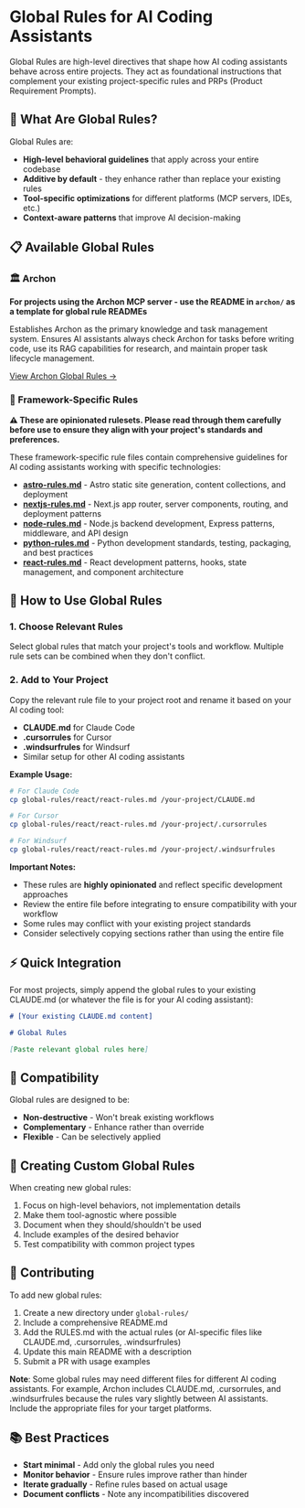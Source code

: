 # Global Rules for AI Coding Assistants

Global Rules are high-level directives that shape how AI coding assistants behave across entire projects. They act as foundational instructions that complement your existing project-specific rules and PRPs (Product Requirement Prompts).

## 🎯 What Are Global Rules?

Global Rules are:

- **High-level behavioral guidelines** that apply across your entire codebase
- **Additive by default** - they enhance rather than replace your existing rules
- **Tool-specific optimizations** for different platforms (MCP servers, IDEs, etc.)
- **Context-aware patterns** that improve AI decision-making

## 📋 Available Global Rules

### 🏛️ Archon

**For projects using the Archon MCP server - use the README in `archon/` as a template for global rule READMEs**

Establishes Archon as the primary knowledge and task management system. Ensures AI assistants always check Archon for tasks before writing code, use its RAG capabilities for research, and maintain proper task lifecycle management.

[View Archon Global Rules →](./archon/README.md)

### 🎨 Framework-Specific Rules

**⚠️ These are opinionated rulesets. Please read through them carefully before use to ensure they align with your project's standards and preferences.**

These framework-specific rule files contain comprehensive guidelines for AI coding assistants working with specific technologies:

- **[astro-rules.md](./astro/astro-rules.md)** - Astro static site generation, content collections, and deployment
- **[nextjs-rules.md](./nextjs/nextjs-rules.md)** - Next.js app router, server components, routing, and deployment patterns
- **[node-rules.md](./node/node-rules.md)** - Node.js backend development, Express patterns, middleware, and API design
- **[python-rules.md](./python/python-rules.md)** - Python development standards, testing, packaging, and best practices
- **[react-rules.md](./react/react-rules.md)** - React development patterns, hooks, state management, and component architecture

## 🚀 How to Use Global Rules

### 1. Choose Relevant Rules

Select global rules that match your project's tools and workflow. Multiple rule sets can be combined when they don't conflict.

### 2. Add to Your Project

Copy the relevant rule file to your project root and rename it based on your AI coding tool:

- **CLAUDE.md** for Claude Code
- **.cursorrules** for Cursor
- **.windsurfrules** for Windsurf
- Similar setup for other AI coding assistants

**Example Usage:**

```bash
# For Claude Code
cp global-rules/react/react-rules.md /your-project/CLAUDE.md

# For Cursor
cp global-rules/react/react-rules.md /your-project/.cursorrules

# For Windsurf
cp global-rules/react/react-rules.md /your-project/.windsurfrules
```

**Important Notes:**

- These rules are **highly opinionated** and reflect specific development approaches
- Review the entire file before integrating to ensure compatibility with your workflow
- Some rules may conflict with your existing project standards
- Consider selectively copying sections rather than using the entire file

## ⚡ Quick Integration

For most projects, simply append the global rules to your existing CLAUDE.md (or whatever the file is for your AI coding assistant):

```markdown
# [Your existing CLAUDE.md content]

# Global Rules

[Paste relevant global rules here]
```

## 🔄 Compatibility

Global rules are designed to be:

- **Non-destructive** - Won't break existing workflows
- **Complementary** - Enhance rather than override
- **Flexible** - Can be selectively applied

## 📝 Creating Custom Global Rules

When creating new global rules:

1. Focus on high-level behaviors, not implementation details
2. Make them tool-agnostic where possible
3. Document when they should/shouldn't be used
4. Include examples of the desired behavior
5. Test compatibility with common project types

## 🤝 Contributing

To add new global rules:

1. Create a new directory under `global-rules/`
2. Include a comprehensive README.md
3. Add the RULES.md with the actual rules (or AI-specific files like CLAUDE.md, .cursorrules, .windsurfrules)
4. Update this main README with a description
5. Submit a PR with usage examples

**Note**: Some global rules may need different files for different AI coding assistants. For example, Archon includes CLAUDE.md, .cursorrules, and .windsurfrules because the rules vary slightly between AI assistants. Include the appropriate files for your target platforms.

## 📚 Best Practices

- **Start minimal** - Add only the global rules you need
- **Monitor behavior** - Ensure rules improve rather than hinder
- **Iterate gradually** - Refine rules based on actual usage
- **Document conflicts** - Note any incompatibilities discovered

